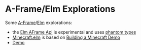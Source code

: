 # A-Frame/Elm Explorations

Some [A-Frame](https://aframe.io/)/[Elm](http://elm-lang.org/) explorations:

* the [Elm AFrame Api](src/AFrame) is experimental and uses [phantom types](https://medium.com/@ckoster22/advanced-types-in-elm-phantom-types-808044c5946d)
* [Minecraft.elm](src/Minecraft.elm) is based on [Building a Minecraft Demo](https://aframe.io/docs/0.8.0/guides/building-a-minecraft-demo.html)
* [Demo](https://harmboschloo.github.io/x-elm-aframe/)
